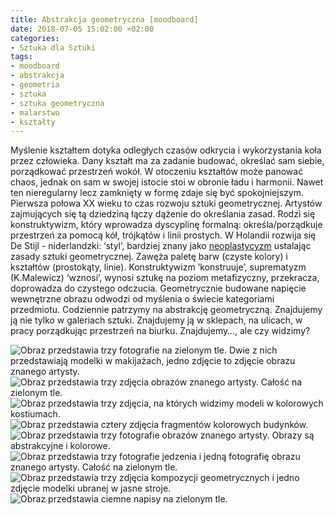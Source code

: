 ```yaml
---
title: Abstrakcja geometryczna [moodboard]
date: 2018-07-05 15:02:00 +02:00
categories:
- Sztuka dla Sztuki
tags:
- moodboard
- abstrakcja
- geometria
- sztuka
- sztuka geometryczna
- malarstwo
- kształty
---
```


Myślenie kształtem dotyka odległych czasów odkrycia i wykorzystania koła przez człowieka. Dany kształt ma za zadanie budować, określać sam siebie, porządkować przestrzeń wokół. W otoczeniu kształtów może panować chaos, jednak on sam w swojej istocie stoi w obronie ładu i harmonii. Nawet ten nieregularny lecz zamknięty w formę zdaje się być spokojniejszym. Pierwsza połowa XX wieku to czas rozwoju sztuki geometrycznej. Artystów zajmujących się tą dziedziną łączy dążenie do określania zasad. Rodzi się konstruktywizm, który wprowadza dyscyplinę formalną: określa/porządkuje przestrzeń za pomocą kół, trójkątów i linii prostych. W Holandii rozwija się De Stijl - niderlandzki: ‘styl’, bardziej znany jako [neoplastycyzm](http://sztukauniwersalna.pl/2017-09-28-neoplastycyzm-moodboard) ustalając zasady sztuki geometrycznej. Zawęża paletę barw (czyste kolory) i kształtów (prostokąty, linie).
Konstruktywizm ‘konstruuje’, suprematyzm (K.Malewicz) ‘wznosi’, wynosi sztukę na poziom metafizyczny, przekracza, doprowadza do czystego odczucia. Geometrycznie budowane napięcie wewnętrzne obrazu odwodzi od myślenia o świecie kategoriami przedmiotu. 
Codziennie patrzymy na abstrakcję geometryczną. Znajdujemy ją nie tylko w galeriach sztuki. Znajdujemy ją w sklepach, na ulicach, w pracy porządkując przestrzeń na biurku. Znajdujemy…, ale czy widzimy?

![Obraz przedstawia trzy fotografie na zielonym tle. Dwie z nich przedstawiają modelki w makijażach, jedno zdjęcie to zdjęcie obrazu znanego artysty.](https://assets1.ello.co/uploads/asset/attachment/7921062/ello-optimized-0bf2e24b.jpg)
![Obraz przedstawia trzy zdjęcia obrazów znanego artysty. Całość na zielonym tle.](https://assets0.ello.co/uploads/asset/attachment/7921064/ello-optimized-e32e18ad.jpg)
![Obraz przedstawia trzy zdjęcia, na których widzimy modeli w kolorowych kostiumach.](https://assets2.ello.co/uploads/asset/attachment/7921065/ello-optimized-613bbd0c.jpg)
![Obraz przedstawia cztery zdjęcia fragmentów kolorowych budynków.](https://assets0.ello.co/uploads/asset/attachment/7921066/ello-optimized-1799280a.jpg)
![Obraz przedstawia trzy fotografie obrazów znanego artysty. Obrazy są abstrakcyjne i kolorowe.](https://assets1.ello.co/uploads/asset/attachment/7921068/ello-optimized-48d42c26.jpg)
![Obraz przedstawia trzy fotografie jedzenia i jedną fotografię obrazu znanego artysty. Całość na zielonym tle.](https://assets0.ello.co/uploads/asset/attachment/7921070/ello-optimized-e5879856.jpg)
![Obraz przedstawia trzy zdjęcia kompozycji geometrycznych i jedno zdjęcie modelki ubranej w jasne stroje.](https://assets2.ello.co/uploads/asset/attachment/7921071/ello-optimized-79ff22f1.jpg)
![Obraz przedstawia ciemne napisy na zielonym tle.](https://assets2.ello.co/uploads/asset/attachment/7921073/ello-optimized-b167040f.jpg)